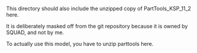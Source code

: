 This directory should also include the unzipped copy of
PartTools_KSP_11_2 here.

It is deliberately masked off from the git repository because
it is owned by SQUAD, and not by me.

To actually use this model, you have to unzip parttools here.
